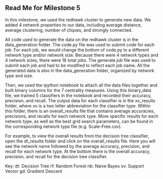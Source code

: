 ## Read Me for Milestone 5

In this milestone, we used the redhawk cluster to generate new data. We added 4 network properties to our data, including average distance, average clustering, number of cliques, and strongly connected.

All code used to generate the data on the redhawk cluster is in the data_generation folder. The code.py file was used to submit code for each job. For each job, we would change the bottom of code.py to a different network type and/or network size. Because there were 4 network types and 4 network sizes, there were 16 total jobs. The generate.job file was used to submit each job and had to be modified to reflect each job name. All the generated data is also in the data_generation folder, organized by network type and size.

Then, we used the ipython notebook to attach all the data files together and built binary columns for the 7 centrality measures. Using this binary_data file, we trained 5 classifiers in the notebook and recorded their accuracy, precision, and recall. The output data for each classifier is in the xx_results folder, where xx is a two letter abbreviation for the classifier type. Within this folder, there is an overall_results file that contains average accuracies, precisions, and recalls for each network type. More specific results for each network type, as well as the best grid search parameters, can be found in the corresponding network type file (e.g. Scale-Free.csv).

For example, to view the overall results from the decision tree classifier, open the dt_results folder and click on the overall_results file. Here you will see the network name followed by the average accuracy, precision, and recall for each network type. At the bottom there is the overall accuracy, precision, and recall for the decision tree classifier.

Key:
dt: Decision Tree
rf: Random Forest
nb: Naive Bayes
sv: Support Vector
gd: Gradient Descent
